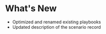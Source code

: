 # What's New

- Optimized and renamed existing playbooks
- Updated description of the scenario record